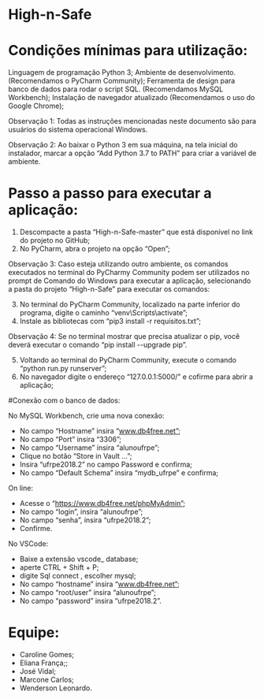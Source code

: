 # High-n-Safe

# Condições mínimas para utilização:
Linguagem de programação Python 3;
Ambiente de desenvolvimento. (Recomendamos o PyCharm Community);
 Ferramenta de design para banco de dados para rodar o script SQL. (Recomendamos MySQL Workbench);
 Instalação de navegador atualizado (Recomendamos o uso do Google Chrome);

Observação 1: Todas as instruções mencionadas neste documento são para usuários do sistema operacional Windows.

Observação 2: Ao baixar o Python 3 em sua máquina, na tela inicial do instalador, marcar a opção “Add Python 3.7 to PATH” para criar a variável de ambiente.

# Passo a passo para executar a aplicação:

1. Descompacte a pasta “High-n-Safe-master” que está disponível no link do projeto no GitHub;
2. No PyCharm, abra o projeto na opção “Open”;

Observação 3: Caso esteja utilizando outro ambiente, os comandos executados no terminal do PyCharmy Community podem ser utilizados no prompt de Comando do Windows para executar a aplicação, selecionando a pasta do projeto “High-n-Safe” para executar os comandos:

3. No terminal do PyCharm Community, localizado na parte inferior do programa, digite o caminho “venv\Scripts\activate”;
4. Instale as bibliotecas com “pip3 install -r requisitos.txt”;

Observação 4: Se no terminal mostrar que precisa atualizar o pip, você deverá executar o comando “pip install --upgrade pip”.

5. Voltando ao terminal do PyCharm Community, execute o comando “python run.py runserver”;
6. No navegador digite o endereço “127.0.0.1:5000/” e cofirme para abrir a aplicação;

#Conexão com o banco de dados:

No MySQL Workbench, crie uma nova conexão:
- No campo “Hostname” insira “www.db4free.net”;
- No campo “Port” insira “3306”;
- No campo “Username” insira “alunoufrpe”;
- Clique no botão “Store in Vault …”;
- Insira “ufrpe2018.2” no campo Password e confirma;
- No campo “Default Schema” insira “mydb_ufrpe” e confirma;

On line:
- Acesse o “https://www.db4free.net/phpMyAdmin”;
- No campo “login”, insira “alunoufrpe”;
- No campo “senha”, insira “ufrpe2018.2”;
- Confirme.

No VSCode:
- Baixe a extensão vscode_ database;
- aperte CTRL + Shift + P;
- digite Sql connect , escolher mysql;
- No campo “hostname” insira “www.db4free.net”;
- No campo “root/user” insira “alunoufrpe”;
- No campo “password” insira “ufrpe2018.2”.

# Equipe:

- Caroline Gomes;
- Eliana França;;
- José Vidal;
- Marcone Carlos;
- Wenderson Leonardo.
